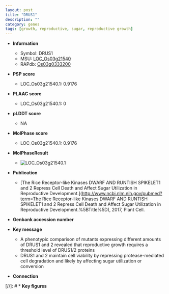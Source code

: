 ```yaml
---
layout: post
title: "DRUS1"
description: ""
category: genes
tags: [growth, reproductive, sugar, reproductive growth]
---
```


* **Information**  
    + Symbol: DRUS1  
    + MSU: [LOC_Os03g21540](http://rice.plantbiology.msu.edu/cgi-bin/ORF_infopage.cgi?orf=LOC_Os03g21540)  
    + RAPdb: [Os03g0333200](http://rapdb.dna.affrc.go.jp/viewer/gbrowse_details/irgsp1?name=Os03g0333200)  

* **PSP score**  
    + LOC_Os03g21540.1: 0.9176 

* **PLAAC score**  
    + LOC_Os03g21540.1: 0 

* **pLDDT score**
    + NA


* **MolPhase score**
    + LOC_Os03g21540.1: 0.9176

* **MolPhaseResult**
    + ![LOC_Os03g21540.1](https://ricepsp.github.io/pictures/LOC_Os03g/LOC_Os03g21540.1.png)

* **Publication**  
    + [The Rice Receptor-like Kinases DWARF AND RUNTISH SPIKELET1 and 2 Repress Cell Death and Affect Sugar Utilization in Reproductive Development.](http://www.ncbi.nlm.nih.gov/pubmed?term=The Rice Receptor-like Kinases DWARF AND RUNTISH SPIKELET1 and 2 Repress Cell Death and Affect Sugar Utilization in Reproductive Development.%5BTitle%5D), 2017, Plant Cell.

* **Genbank accession number**  

* **Key message**  
    + A phenotypic comparison of mutants expressing different amounts of DRUS1 and 2 revealed that reproductive growth requires a threshold level of DRUS1/2 proteins
    + DRUS1 and 2 maintain cell viability by repressing protease-mediated cell degradation and likely by affecting sugar utilization or conversion

* **Connection**  

[//]: # * **Key figures**  


